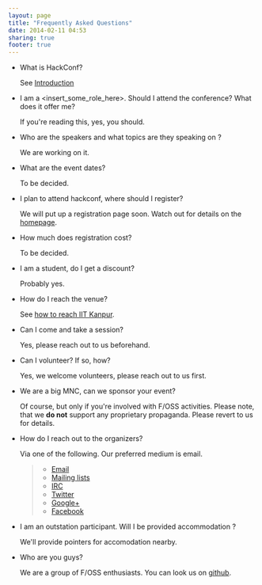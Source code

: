```yaml
---
layout: page
title: "Frequently Asked Questions"
date: 2014-02-11 04:53
sharing: true
footer: true
---
```


- What is HackConf?

    See [Introduction](/#Introduction)

- I am a <insert_some_role_here>. Should I attend the conference? What
  does it offer me?

    If you're reading this, yes, you should.

- Who are the speakers and what topics are they speaking on ?

    We are working on it.

- What are the event dates?

    To be decided.

- I plan to attend hackconf, where should I register?

    We will put up a registration page soon. Watch out for details on
    the [homepage](/).

- How much does registration cost?

    To be decided.

- I am a student, do I get a discount?

    Probably yes.

- How do I reach the venue?

  See
  [how to reach IIT Kanpur](http://cse.iitk.ac.in/links/howtoreach.html).

- Can I come and take a session?

    Yes, please reach out to us beforehand.

- Can I volunteer? If so, how?

    Yes, we welcome volunteers, please reach out to us first.

- We are a big MNC, can we sponsor your event?

    Of course, but only if you're involved with F/OSS activities. Please
    note, that we **do not** support any proprietary propaganda. Please
    revert to us for details.

- How do I reach out to the organizers?

    Via one of the following. Our preferred medium is email.

    >  - [Email](mailto:organizers@hackconf.in)
    >  - [Mailing lists](https://lists.hackconf.in)
    >  - [IRC](irc://chat.freenode.net/#hackconf)
    >  - [Twitter](https://twitter.com/_hackconf)
    >  - [Google+](http://gplus.to/hackconf)
    >  - [Facebook](https://fb.me/hackconf)
    <!-- TODO: Make css take care of font and spacing -->

- I am an outstation participant. Will I be provided accommodation ?

    We'll provide pointers for accomodation nearby.

- Who are you guys?

    We are a group of F/OSS enthusiasts. You can look us on
    [github](https://github.com/navya).
